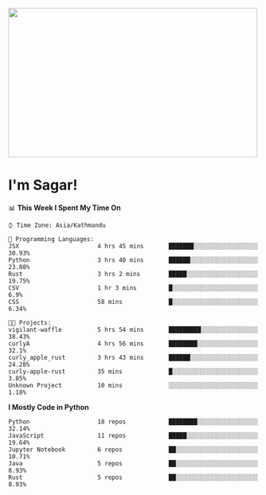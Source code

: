 
<img src="https://media.giphy.com/media/3ornk57KwDXf81rjWM/giphy.gif" width="500" height="300" frameBorder="0" class="giphy-embed" allowFullScreen></img>

#   I'm Sagar!

<!--START_SECTION:waka-->
📊 **This Week I Spent My Time On** 

```text
⌚︎ Time Zone: Asia/Kathmandu

💬 Programming Languages: 
JSX                      4 hrs 45 mins       ███████░░░░░░░░░░░░░░░░░░   30.93% 
Python                   3 hrs 40 mins       ██████░░░░░░░░░░░░░░░░░░░   23.88% 
Rust                     3 hrs 2 mins        █████░░░░░░░░░░░░░░░░░░░░   19.75% 
CSV                      1 hr 3 mins         █░░░░░░░░░░░░░░░░░░░░░░░░   6.9% 
CSS                      58 mins             █░░░░░░░░░░░░░░░░░░░░░░░░   6.34%

🐱‍💻 Projects: 
vigilant-waffle          5 hrs 54 mins       █████████░░░░░░░░░░░░░░░░   38.43% 
curlyA                   4 hrs 56 mins       ████████░░░░░░░░░░░░░░░░░   32.1% 
curly_apple_rust         3 hrs 43 mins       ██████░░░░░░░░░░░░░░░░░░░   24.28% 
curly-apple-rust         35 mins             █░░░░░░░░░░░░░░░░░░░░░░░░   3.85% 
Unknown Project          10 mins             ░░░░░░░░░░░░░░░░░░░░░░░░░   1.18%

```

**I Mostly Code in Python** 

```text
Python                   18 repos            ████████░░░░░░░░░░░░░░░░░   32.14% 
JavaScript               11 repos            █████░░░░░░░░░░░░░░░░░░░░   19.64% 
Jupyter Notebook         6 repos             ██░░░░░░░░░░░░░░░░░░░░░░░   10.71% 
Java                     5 repos             ██░░░░░░░░░░░░░░░░░░░░░░░   8.93% 
Rust                     5 repos             ██░░░░░░░░░░░░░░░░░░░░░░░   8.93%

```



<!--END_SECTION:waka-->

